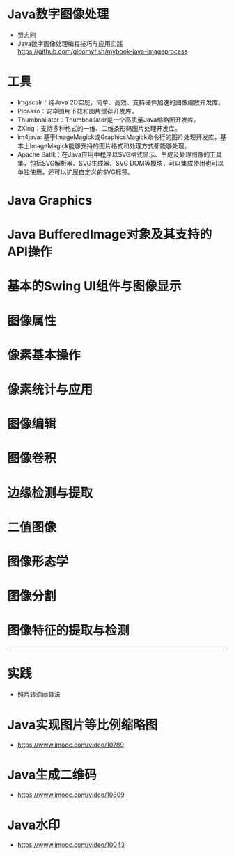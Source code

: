 # Java数字图像处理

- 贾志刚
- Java数字图像处理编程技巧与应用实践 <https://github.com/gloomyfish/mybook-java-imageprocess>

# 工具

- Imgscalr：纯Java 2D实现，简单、高效、支持硬件加速的图像缩放开发库。
- Picasso：安卓图片下载和图片缓存开发库。
- Thumbnailator：Thumbnailator是一个高质量Java缩略图开发库。
- ZXing：支持多种格式的一维、二维条形码图片处理开发库。
- im4java: 基于ImageMagick或GraphicsMagick命令行的图片处理开发库，基本上ImageMagick能够支持的图片格式和处理方式都能够处理。
- Apache Batik：在Java应用中程序以SVG格式显示、生成及处理图像的工具集，包括SVG解析器、SVG生成器、SVG DOM等模块，可以集成使用也可以单独使用，还可以扩展自定义的SVG标签。

# Java Graphics

# Java BufferedImage对象及其支持的API操作

# 基本的Swing UI组件与图像显示

# 图像属性

# 像素基本操作

# 像素统计与应用

# 图像编辑

# 图像卷积

# 边缘检测与提取

# 二值图像

# 图像形态学

# 图像分割

# 图像特征的提取与检测

---

# 实践

- 照片转油画算法

# Java实现图片等比例缩略图

- <https://www.imooc.com/video/10789>

# Java生成二维码

- <https://www.imooc.com/video/10309>

# Java水印

- <https://www.imooc.com/video/10043>
